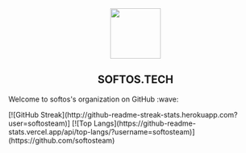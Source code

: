 <div id="header" align="center">
  <img src="https://softos.tech/wp-content/uploads/2023/01/20230112_133313_0000.png" width="100"/>
</div>

<h2 align="center"> SOFTOS.TECH</h2>
<p> Welcome to softos's organization on GitHub :wave: </p>
[![GitHub Streak](http://github-readme-streak-stats.herokuapp.com?user=softosteam)]
[![Top Langs](https://github-readme-stats.vercel.app/api/top-langs/?username=softosteam)](https://github.com/softosteam)

